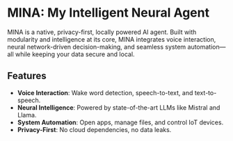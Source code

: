 # MINA: My Intelligent Neural Agent

MINA is a native, privacy-first, locally powered AI agent. Built with modularity and intelligence at its core, MINA integrates voice interaction, neural network-driven decision-making, and seamless system automation—all while keeping your data secure and local.

## Features
- **Voice Interaction**: Wake word detection, speech-to-text, and text-to-speech.  
- **Neural Intelligence**: Powered by state-of-the-art LLMs like Mistral and Llama.  
- **System Automation**: Open apps, manage files, and control IoT devices.  
- **Privacy-First**: No cloud dependencies, no data leaks.  
